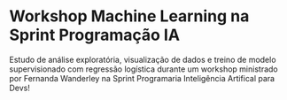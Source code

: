 # Workshop Machine Learning na Sprint Programação IA

Estudo de análise exploratória, visualização de dados e treino de modelo supervisionado com regressão logística durante um workshop ministrado por Fernanda Wanderley na Sprint Programaria Inteligência Artifical para Devs!
